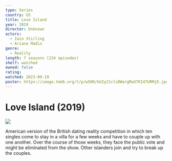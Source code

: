 ```yaml
---
type: Series
country: US
title: Love Island
year: 2019
director: Unknown
actors:
  - Iain Stirling
  - Ariana Madix
genre:
  - Reality
length: 7 seasons (234 episodes)
shelf: watched
owned: false
rating:
watched: 2023-09-19
poster: https://image.tmdb.org/t/p/w500/kU2y21cls8WargMaX7KI47URMjD.jpg
---
```


# Love Island (2019)

![](https://image.tmdb.org/t/p/w500/kU2y21cls8WargMaX7KI47URMjD.jpg)

American version of the British dating reality competition in which ten singles come to stay in a villa for a few weeks and have to couple up with one another. Over the course of those weeks, they face the public vote and might be eliminated from the show. Other islanders join and try to break up the couples.
